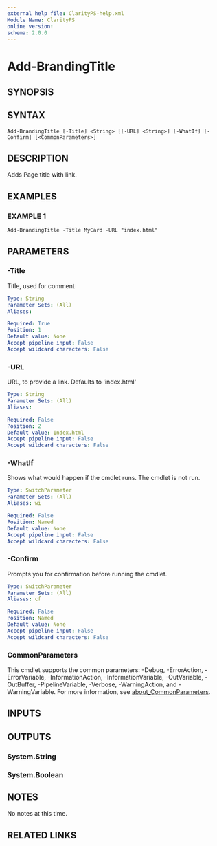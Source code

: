 ```yaml
---
external help file: ClarityPS-help.xml
Module Name: ClarityPS
online version:
schema: 2.0.0
---
```


# Add-BrandingTitle

## SYNOPSIS

## SYNTAX

```
Add-BrandingTitle [-Title] <String> [[-URL] <String>] [-WhatIf] [-Confirm] [<CommonParameters>]
```

## DESCRIPTION
Adds Page title with link.

## EXAMPLES

### EXAMPLE 1
```
Add-BrandingTitle -Title MyCard -URL "index.html"
```

## PARAMETERS

### -Title
Title, used for comment

```yaml
Type: String
Parameter Sets: (All)
Aliases:

Required: True
Position: 1
Default value: None
Accept pipeline input: False
Accept wildcard characters: False
```

### -URL
URL, to provide a link.
Defaults to 'index.html'

```yaml
Type: String
Parameter Sets: (All)
Aliases:

Required: False
Position: 2
Default value: Index.html
Accept pipeline input: False
Accept wildcard characters: False
```

### -WhatIf
Shows what would happen if the cmdlet runs.
The cmdlet is not run.

```yaml
Type: SwitchParameter
Parameter Sets: (All)
Aliases: wi

Required: False
Position: Named
Default value: None
Accept pipeline input: False
Accept wildcard characters: False
```

### -Confirm
Prompts you for confirmation before running the cmdlet.

```yaml
Type: SwitchParameter
Parameter Sets: (All)
Aliases: cf

Required: False
Position: Named
Default value: None
Accept pipeline input: False
Accept wildcard characters: False
```

### CommonParameters
This cmdlet supports the common parameters: -Debug, -ErrorAction, -ErrorVariable, -InformationAction, -InformationVariable, -OutVariable, -OutBuffer, -PipelineVariable, -Verbose, -WarningAction, and -WarningVariable. For more information, see [about_CommonParameters](http://go.microsoft.com/fwlink/?LinkID=113216).

## INPUTS

## OUTPUTS

### System.String
### System.Boolean
## NOTES
No notes at this time.

## RELATED LINKS
